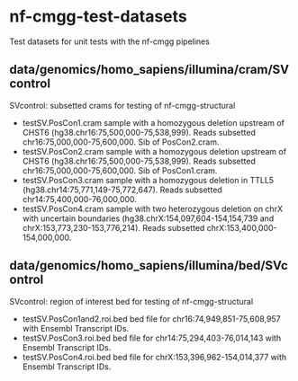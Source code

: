 # nf-cmgg-test-datasets
Test datasets for unit tests with the nf-cmgg pipelines

## data/genomics/homo_sapiens/illumina/cram/SVcontrol
SVcontrol: subsetted crams for testing of nf-cmgg-structural
- testSV.PosCon1.cram
    sample with a homozygous deletion upstream of CHST6 (hg38.chr16:75,500,000-75,538,999). Reads subsetted chr16:75,000,000-75,600,000. Sib of PosCon2.cram.
- testSV.PosCon2.cram
    sample with a homozygous deletion upstream of CHST6 (hg38.chr16:75,500,000-75,538,999). Reads subsetted chr16:75,000,000-75,600,000. Sib of PosCon1.cram.
- testSV.PosCon3.cram
    sample with a homozygous deletion in TTLL5 (hg38.chr14:75,771,149-75,772,647). Reads subsetted chr14:75,400,000-76,000,000.
- testSV.PosCon4.cram
    sample with two heterozygous deletion on chrX with uncertain boundaries (hg38.chrX:154,097,604-154,154,739 and chrX:153,773,230-153,776,214). Reads subsetted chrX:153,400,000-154,000,000.

## data/genomics/homo_sapiens/illumina/bed/SVcontrol
SVcontrol: region of interest bed for testing of nf-cmgg-structural
- testSV.PosCon1and2.roi.bed
    bed file for chr16:74,949,851-75,608,957 with Ensembl Transcript IDs. 
- testSV.PosCon3.roi.bed
    bed file for chr14:75,294,403-76,014,143 with Ensembl Transcript IDs. 
- testSV.PosCon4.roi.bed
    bed file for chrX:153,396,962-154,014,377 with Ensembl Transcript IDs. 